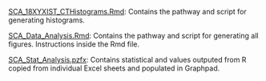 [SCA_18XYXIST_CTHistograms.Rmd](https://github.com/CBIIT/Misteli-Lab-CCR-NCI/blob/master/Jowhar_SCA_2018/R/SCA_18XYXIST_CTHistograms.Rmd): Contains the pathway and script for generating histograms. 

[SCA_Data_Analysis.Rmd](https://github.com/CBIIT/Misteli-Lab-CCR-NCI/blob/master/Jowhar_SCA_2018/R/SCA_Data_Analysis.Rmd): Contains the pathway and script for generating all figures. Instructions inside the Rmd file.

[SCA_Stat_Analysis.pzfx](https://github.com/CBIIT/Misteli-Lab-CCR-NCI/blob/master/Jowhar_SCA_2018/R/SCA_Stat_Analysis.pzfx): Contains statistical and values outputed from R copied from individual Excel sheets and populated in Graphpad.
